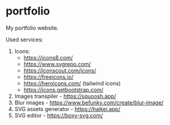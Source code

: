 # portfolio

My portfolio website.

Used services:

1. Icons:
    - https://icons8.com/
    - https://www.svgrepo.com/
    - https://iconscout.com/icons/
    - https://freeicons.io/
    - https://heroicons.com/ (tailwind icons)
    - https://icons.getbootstrap.com/
2. Images transpiler - https://squoosh.app/
3. Blur images - https://www.befunky.com/create/blur-image/
4. SVG assets generator - https://haikei.app/
5. SVG editor - https://boxy-svg.com/
